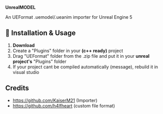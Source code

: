 **UnrealMODEL**

An UEFormat .uemodel/.ueanim importer for Unreal Engine 5

## 🔧 Installation & Usage
1. **Download**
2. Create a "Plugins" folder in your **(c++ ready)** project
3. Drag "UEFormat" folder from the .zip file and put it in your **unreal project's** "Plugins" folder
4. If your project cant be compiled automatically (message), rebuild it in visual studio

## Credits
- https://github.com/KaiserM21 (Importer)
- https://github.com/h4lfheart (custom file format)
